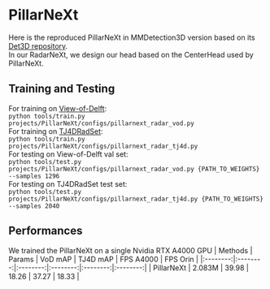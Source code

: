 # PillarNeXt
Here is the reproduced PillarNeXt in MMDetection3D version based on its [Det3D repository](https://github.com/qcraftai/pillarnext).\
In our RadarNeXt, we design our head based on the CenterHead used by PillarNeXt.

## Training and Testing
For training on [View-of-Delft](https://github.com/tudelft-iv/view-of-delft-dataset):\
`python tools/train.py projects/PillarNeXt/configs/pillarnext_radar_vod.py`\
For training on [TJ4DRadSet](https://github.com/TJRadarLab/TJ4DRadSet):\
`python tools/train.py projects/PillarNeXt/configs/pillarnext_radar_tj4d.py`\
For testing on View-of-Delft val set:\
`python tools/test.py projects/PillarNeXt/configs/pillarnext_radar_vod.py {PATH_TO_WEIGHTS} --samples 1296`\
For testing on TJ4DRadSet test set:\
`python tools/test.py projects/PillarNeXt/configs/pillarnext_radar_tj4d.py {PATH_TO_WEIGHTS} --samples 2040`

## Performances
We trained the PillarNeXt on a single Nvidia RTX A4000 GPU
| Methods | Params | VoD mAP | TJ4D mAP | FPS A4000 | FPS Orin |
|:--------:|:--------:|:--------:|:--------:|:--------:|:--------:|
| PillarNeXt | 2.083M | 39.98 | 18.26 | 37.27 | 18.33 |
